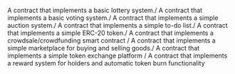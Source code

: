 A contract that implements a basic lottery system./
A contract that implements a basic voting system./
A contract that implements a simple auction system./
A contract that implements a simple to-do list./
A contract that implements a simple ERC-20 token./
A contract that implements a crowdsale/crowdfunding smart contract /
A contract that implements a simple marketplace for buying and selling goods./
A contract that implements a simple token exchange platform /
A contract that implements a reward system for holders and automatic token burn functionality


<!-- A contract that implements a simple game of rock-paper-scissors. -->
<!-- A contract that implements a simple peer-to-peer lending platform. -->

